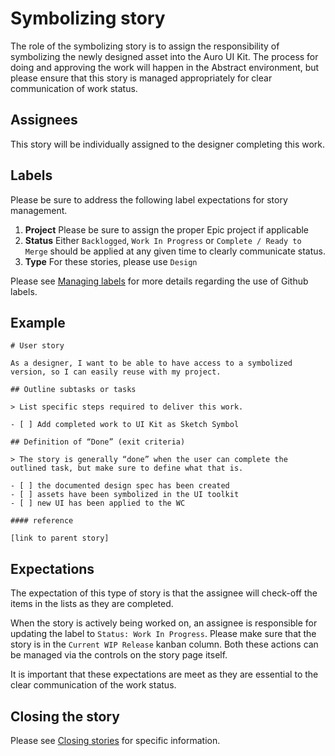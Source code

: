# Symbolizing story

The role of the symbolizing story is to assign the responsibility of symbolizing the newly designed asset into the Auro UI Kit. The process for doing and approving the work will happen in the Abstract environment, but please ensure that this story is managed appropriately for clear communication of work status.

## Assignees

This story will be individually assigned to the designer completing this work.

## Labels

Please be sure to address the following label expectations for story management.

1. **Project** Please be sure to assign the proper Epic project if applicable
1. **Status** Either `Backlogged`, `Work In Progress` or `Complete / Ready to Merge` should be applied at any given time to clearly communicate status.
1. **Type** For these stories, please use `Design`

Please see [Managing labels](https://auro.alaskaair.com/getting-started/handoff/labels) for more details regarding the use of Github labels.

## Example

```
# User story

As a designer, I want to be able to have access to a symbolized version, so I can easily reuse with my project.

## Outline subtasks or tasks

> List specific steps required to deliver this work.

- [ ] Add completed work to UI Kit as Sketch Symbol

## Definition of “Done” (exit criteria)

> The story is generally “done” when the user can complete the outlined task, but make sure to define what that is.

- [ ] the documented design spec has been created
- [ ] assets have been symbolized in the UI toolkit
- [ ] new UI has been applied to the WC

#### reference

[link to parent story]
```

## Expectations

The expectation of this type of story is that the assignee will check-off the items in the lists as they are completed.

When the story is actively being worked on, an assignee is responsible for updating the label to `Status: Work In Progress`. Please make sure that the story is in the `Current WIP Release` kanban column. Both these actions can be managed via the controls on the story page itself.

It is important that these expectations are meet as they are essential to the clear communication of the work status.

## Closing the story

Please see [Closing stories](https://auro.alaskaair.com/getting-started/handoff/close) for specific information.
